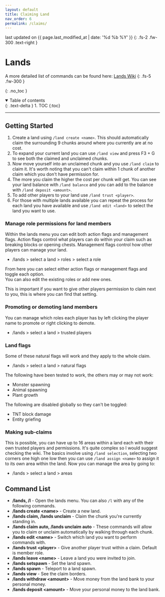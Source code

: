 ```yaml
---
layout: default
title: Claiming Land
nav_order: 6
permalink: /claims/
---
```


last updated on {{ page.last_modified_at | date: '%d %b %Y' }}
{: .fs-2 .fw-300 .text-right }

# Lands
A more detailed list of commands can be found here: [Lands Wiki](https://wiki.helpch.at/glares-plugins/guilds-w.i.p-migration/commands-and-permissions)
{: .fs-5 .fw-300 }

{: .no_toc }

<details open markdown="block">
  <summary>
    Table of contents
  </summary>
  {: .text-delta }
1. TOC
{:toc}
</details>

---

## Getting Started
1. Create a land using `/land create <name>`. This should automatically claim the surrounding 9 chunks around where you currently are at no cost.
2. To expand your current land you can use `/land view` and press F3 + G to see both the claimed and unclaimed chunks.
3. Now move yourself into an unclaimed chunk and you use `/land claim` to claim it. It's worth noting that you can't claim within 1 chunk of another claim which you don't have permission for.
4. The more you claim the higher the cost per chunk will get. You can see your land balance with `/land balance` and you can add to the balance with `/land deposit <amount>`.
5. To add other players to your land use `/land trust <player>`.
6. For those with multiple lands available you can repeat the process for each land you have available and use `/land edit <land>` to select the land you want to use.

### Manage role permissions for land members
Within the lands menu you can edit both action flags and management flags. Action flags control what players can do within your claim such as breaking blocks or opening chests. Management flags control how other players can manage your land.
- /lands > select a land > roles > select a role

From here you can select either action flags or management flags and toggle each option.\
You can also edit the existing roles or add new ones.

This is important if you want to give other players permission to claim next to you, this is where you can find that setting.

### Promoting or demoting land members
You can manage which roles each player has by left clicking the player name to promote or right clicking to demote.
- /lands > select a land > trusted players

### Land flags
Some of these natural flags will work and they apply to the whole claim.
- /lands > select a land > natural flags

The following have been tested to work, the others may or may not work:
- Monster spawning
- Animal spawning
- Plant growth

The following are disabled globally so they can't be toggled:
- TNT block damage
- Entity griefing

### Making sub-claims
This is possible, you can have up to 16 areas within a land each with their own trusted players and permissions. It's quite complex so I would suggest checking the wiki. The basics involve using `/land selection`, selecting two corners one high one low then you can use `/land assign <name>` to assign it to its own area within the land. Now you can manage the area by going to:
- /lands > select a land > areas

## Command List
- **/lands, /l** - Open the lands menu. You can also `/l` with any of the following commands.
- **/lands create \<name>** - Create a new land.
- **/lands claim, /lands unclaim** - Claim the chunk you're currently standing in.
- **/lands claim auto, /lands unclaim auto** - These commands will allow you to claim or unclaim automatically by walking through each chunk.
- **/lands edit \<name>** - Switch which land you want to perform commands with.
- **/lands trust \<player>** - Give another player trust within a claim. Default is member role.
- **/lands leave \<name>** - Leave a land you were invited to join.
- **/lands setspawn** - Set the land spawn.
- **/lands spawn** - Teleport to a land spawn.
- **/lands view** - See the claim borders.
- **/lands withdraw \<amount>** - Move money from the land bank to your personal money.
- **/lands deposit \<amount>** - Move your personal money to the land bank.

